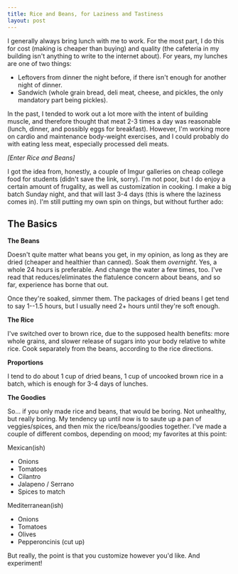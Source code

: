 ```yaml
---
title: Rice and Beans, for Laziness and Tastiness
layout: post
---
```

I generally always bring lunch with me to work.  For the most part, I do this for cost (making is cheaper than buying) and quality (the cafeteria in my building isn't anything to write to the internet about).  For years, my lunches are one of two things:

- Leftovers from dinner the night before, if there isn't enough for another night of dinner.
- Sandwich (whole grain bread, deli meat, cheese, and pickles, the only mandatory part being pickles).

In the past, I tended to work out a lot more with the intent of building muscle, and therefore thought that meat 2-3 times a day was reasonable (lunch, dinner, and possibly eggs for breakfast).  However, I'm working more on cardio and maintenance body-weight exercises, and I could probably do with eating less meat, especially processed deli meats.

*[Enter Rice and Beans]*

I got the idea from, honestly, a couple of Imgur galleries on cheap college food for students (didn't save the link, sorry).  I'm not poor, but I do enjoy a certain amount of frugality, as well as customization in cooking.  I make a big batch Sunday night, and that will last 3-4 days (this is where the laziness comes in).  I'm still putting my own spin on things, but without further ado:

## The Basics

**The Beans**

Doesn't quite matter what beans you get, in my opinion, as long as they are dried (cheaper and healthier than canned).  Soak them *overnight*.  Yes, a whole 24 hours is preferable.  And change the water a few times, too.  I've read that reduces/eliminates the flatulence concern about beans, and so far, experience has borne that out.

Once they're soaked, simmer them.  The packages of dried beans I get tend to say 1--1.5 hours, but I usually need 2+ hours until they're soft enough.

**The Rice**

I've switched over to brown rice, due to the supposed health benefits: more whole grains, and slower release of sugars into your body relative to white rice.  Cook separately from the beans, according to the rice directions.

**Proportions**

I tend to do about 1 cup of dried beans, 1 cup of uncooked brown rice in a batch, which is enough for 3-4 days of lunches.

**The Goodies**

So... if you only made rice and beans, that would be boring.  Not unhealthy, but really boring.  My tendency up until now is to saute up a pan of veggies/spices, and then mix the rice/beans/goodies together.  I've made a couple of different combos, depending on mood; my favorites at this point:

Mexican(ish)

- Onions
- Tomatoes
- Cilantro
- Jalapeno / Serrano
- Spices to match

Mediterranean(ish)

- Onions
- Tomatoes
- Olives
- Pepperoncinis (cut up)

But really, the point is that you customize however you'd like.  And experiment!